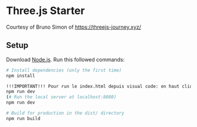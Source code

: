 # Three.js Starter
Courtesy of Bruno Simon of https://threejs-journey.xyz/

## Setup
Download [Node.js](https://nodejs.org/en/download/).
Run this followed commands:

``` bash
# Install dependencies (only the first time)
npm install

!!!IMPORTANT!!! Pour run le index.html depuis visual code: en haut cliquer sur affichage, puis terminal;quand il est là entrez la commande en dessous
npm run dev
(# Run the local server at localhost:8080)
npm run dev

# Build for production in the dist/ directory
npm run build
```
